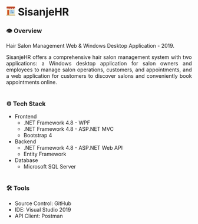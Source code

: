 # <img src="sisanjehr.png" width="25"/> SisanjeHR

### **👁️ Overview**
Hair Salon Management Web & Windows Desktop Application - 2019.

<p align="justify">
  SisanjeHR offers a comprehensive hair salon management system with two applications: a Windows desktop application for salon owners and employees to manage salon operations, customers, and appointments, and a web application for customers to discover salons and conveniently book appointments online.
</p>

#

### **⚙️ Tech Stack**
- Frontend
  - .NET Framework 4.8 - WPF 
  - .NET Framework 4.8 - ASP.NET MVC
  - Bootstrap 4
- Backend
  - .NET Framework 4.8 - ASP.NET Web API
  - Entity Framework
- Database
  - Microsoft SQL Server

#

### **🛠️ Tools**
- Source Control: GitHub
- IDE: Visual Studio 2019
- API Client: Postman